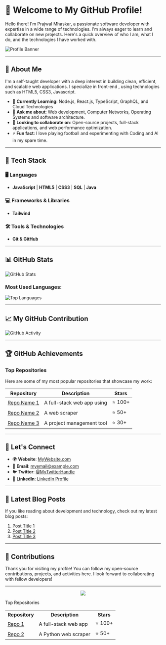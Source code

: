 # 👋 Welcome to My GitHub Profile!

Hello there! I'm Prajwal Mhaskar, a passionate software developer with expertise in a wide range of technologies. I'm always eager to learn and collaborate on new projects. Here's a quick overview of who I am, what I do, and the technologies I have worked with.

![Profile Banner](https://github.com/user-attachments/assets/11ac893e-4cb4-43e5-a7d2-f0e133c6155f)

---

## 📌 About Me
I'm a self-taught developer with a deep interest in building clean, efficient, and scalable web applications. I specialize in front-end <!-- and back-end development-->, using technologies such as HTML5, CSS3, Javascript.

- 🌱 **Currently Learning**: Node.js, React.js, TypeScript, GraphQL, and Cloud Technologies
- 💬 **Ask me about**: Web development, Computer Networks, Operating Systems <!--Open-source,--> and software architecture.
- 🔭 **Looking to collaborate on**: Open-source projects, full-stack applications, and web performance optimization.
- ⚡ **Fun fact**: I love playing football and experimenting with Coding and AI in my spare time.

---

## 🚀 Tech Stack

### 🖥️ **Languages**

- **JavaScript** | **HTML5** | **CSS3** | **SQL** | **Java**

### 💻 **Frameworks & Libraries**

-  **Tailwind** <!--**React** | **Node.js** | **Express** | **Django** | **Vue.js** | **Svelte**-->

### 🛠️ **Tools & Technologies**

- **Git & GitHub**<!-- | **Docker** | **Webpack** | **Babel** | **Nginx** | **AWS** | **Firebase** | **MongoDB** | **PostgreSQL**-->

---

## 📊 GitHub Stats

![GitHub Stats](https://github-readme-stats.vercel.app/api?username=prajwalmcode-dev&show_icons=true&hide_title=true&hide=prs&count_private=true&theme=radical)

### Most Used Languages:

![Top Languages](https://github-readme-stats.vercel.app/api/top-langs/?username=prajwalmcode-dev&layout=compact&langs_count=8&theme=radical)

---

## 📈 My GitHub Contribution

![GitHub Activity](https://github-readme-activity-graph.cyclic.app/graph?username=prajwalmcode-dev&bg_color=FFFFFF&color=4e73df&line=4e73df&point=4e73df&area=true&hide_border=true)

---

## 🏆 GitHub Achievements

### **Top Repositories**

Here are some of my most popular repositories that showcase my work:

| Repository | Description | Stars |
|------------|-------------|-------|
| [Repo Name 1](https://github.com/prajwalmcode-dev/cohort-css) | A full-stack web app using | ⭐️ 100+ |
| [Repo Name 2](https://github.com/prajwalmcode-dev/cohort-landing-page-assn3) | A web scraper | ⭐️ 50+ |
| [Repo Name 3](https://github.com/prajwalmcode-dev/Retro-Car-Game) | A project management tool | ⭐️ 30+ |

---

## 🔗 Let's Connect

- 🌍 **Website**: [MyWebsite.com](https://yourwebsite.com)
- 📧 **Email**: [myemail@example.com](mailto:prajwalmhaskar90@gmail.com)
- 🐦 **Twitter**: [@MyTwitterHandle](https://twitter.com/YourTwitterHandle)
- 🔗 **LinkedIn**: [LinkedIn Profile](https://www.linkedin.com/in/prajwal-mhaskar-1s2s3n/)

---

## 📅 Latest Blog Posts

If you like reading about development and technology, check out my latest blog posts:

1. [Post Title 1](https://yourwebsite.com/post1)
2. [Post Title 2](https://yourwebsite.com/post2)
3. [Post Title 3](https://yourwebsite.com/post3)

---

## 🎯 Contributions

Thank you for visiting my profile! You can follow my open-source contributions, projects, and activities here. I look forward to collaborating with fellow developers!

---

<p align="center">
  <img src="https://img.shields.io/github/followers/prajwalmcode-dev?label=Follow&style=social" />
</p>

<div class="section-header">Top Repositories</div>
<table class="repo-table">
  <tr>
    <th>Repository</th>
    <th>Description</th>
    <th>Stars</th>
  </tr>
  <tr>
    <td><a href="https://github.com/YourUsername/RepoName1">Repo 1</a></td>
    <td>A full-stack web app</td>
    <td>⭐️ 100+</td>
  </tr>
  <tr>
    <td><a href="https://github.com/YourUsername/RepoName2">Repo 2</a></td>
    <td>A Python web scraper</td>
    <td>⭐️ 50+</td>
  </tr>
</table>

<!--
**prajwalmcode-dev/prajwalmcode-dev** is a ✨ _special_ ✨ repository because its `README.md` (this file) appears on your GitHub profile.

Here are some ideas to get you started:

- 🔭 I’m currently working on ...
- 🌱 I’m currently learning ...
- 👯 I’m looking to collaborate on ...
- 🤔 I’m looking for help with ...
- 💬 Ask me about ...
- 📫 How to reach me: ...
- 😄 Pronouns: ...
- ⚡ Fun fact: ...
-->
